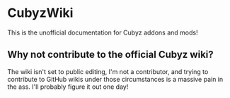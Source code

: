 # CubyzWiki
This is the unofficial documentation for Cubyz addons and mods!

## Why not contribute to the official Cubyz wiki?
The wiki isn't set to public editing, I'm not a contributor, and trying to contribute to GitHub wikis under those circumstances is a massive pain in the ass. I'll probably figure it out one day!
